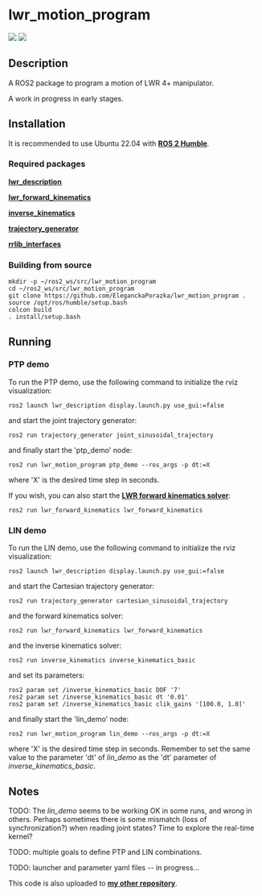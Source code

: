 # lwr_motion_program

<img src="https://img.shields.io/badge/ros--version-humble-green"/>  <img src="https://img.shields.io/badge/platform%20-Ubuntu%2022.04-orange"/>

## Description

A ROS2 package to program a motion of LWR 4+ manipulator.

A work in progress in early stages.

## Installation

It is recommended to use Ubuntu 22.04 with [**ROS 2 Humble**](https://docs.ros.org/en/humble/index.html).

### Required packages

[**lwr_description**](https://github.com/EleganckaPorazka/kuka_lwr4plus_urdf.git)

[**lwr_forward_kinematics**](https://github.com/EleganckaPorazka/lwr_forward_kinematics.git)

[**inverse_kinematics**](https://github.com/EleganckaPorazka/inverse_kinematics.git)

[**trajectory_generator**](https://github.com/EleganckaPorazka/trajectory_generator.git)

[**rrlib_interfaces**](https://github.com/EleganckaPorazka/rrlib_interfaces.git)

### Building from source

```
mkdir -p ~/ros2_ws/src/lwr_motion_program
cd ~/ros2_ws/src/lwr_motion_program
git clone https://github.com/EleganckaPorazka/lwr_motion_program .
source /opt/ros/humble/setup.bash
colcon build
. install/setup.bash
```

## Running

### PTP demo

To run the PTP demo, use the following command to initialize the rviz visualization:
```
ros2 launch lwr_description display.launch.py use_gui:=false
```
and start the joint trajectory generator:
```
ros2 run trajectory_generator joint_sinusoidal_trajectory
```
and finally start the 'ptp_demo' node:
```
ros2 run lwr_motion_program ptp_demo --ros_args -p dt:=X
```
where 'X' is the desired time step in seconds.

If you wish, you can also start the [**LWR forward kinematics solver**](https://github.com/EleganckaPorazka/lwr_forward_kinematics.git):
```
ros2 run lwr_forward_kinematics lwr_forward_kinematics
```

### LIN demo

To run the LIN demo, use the following command to initialize the rviz visualization:
```
ros2 launch lwr_description display.launch.py use_gui:=false
```
and start the Cartesian trajectory generator:
```
ros2 run trajectory_generator cartesian_sinusoidal_trajectory
```
and the forward kinematics solver:
```
ros2 run lwr_forward_kinematics lwr_forward_kinematics
```
and the inverse kinematics solver:
```
ros2 run inverse_kinematics inverse_kinematics_basic 
```
and set its parameters:
```
ros2 param set /inverse_kinematics_basic DOF '7'
ros2 param set /inverse_kinematics_basic dt '0.01'
ros2 param set /inverse_kinematics_basic clik_gains '[100.0, 1.0]'
```
and finally start the 'lin_demo' node:
```
ros2 run lwr_motion_program lin_demo --ros_args -p dt:=X
```
where 'X' is the desired time step in seconds. Remember to set the same value to the parameter 'dt' of *lin_demo* as the 'dt' parameter of *inverse_kinematics_basic*.

## Notes

TODO: The *lin_demo* seems to be working OK in some runs, and wrong in others. Perhaps sometimes there is some mismatch (loss of synchronization?) when reading joint states? Time to explore the real-time kernel?

TODO: multiple goals to define PTP and LIN combinations.

TODO: launcher and parameter yaml files -- in progress...

This code is also uploaded to [**my other repository**](https://gitlab.com/lwolinski/lwr_motion_program.git).
